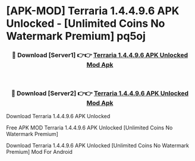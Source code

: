 # [APK-MOD] Terraria 1.4.4.9.6 APK Unlocked - [Unlimited Coins No Watermark Premium] pq5oj



<div align="center">
<h3>🔴 Download [Server1] 👉👉 <a href="https://momento.my/?title=Terraria_1.4.4.9.6_APK_Unlocked">Terraria 1.4.4.9.6 APK Unlocked Mod Apk</a></h3><br>

<h3>🔴 Download [Server2] 👉👉 <a href="https://momento.my/?title=Terraria_1.4.4.9.6_APK_Unlocked">Terraria 1.4.4.9.6 APK Unlocked Mod Apk</a></h3>
</div>



Download Terraria 1.4.4.9.6 APK Unlocked 

Free APK MOD Terraria 1.4.4.9.6 APK Unlocked [Unlimited Coins No Watermark Premium]

Download Terraria 1.4.4.9.6 APK Unlocked [Unlimited Coins No Watermark Premium] Mod For Android
